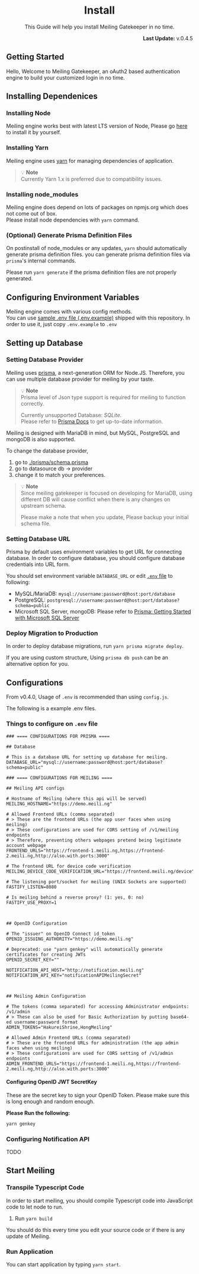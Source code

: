 <h1 align="center">Install</h1>
<p align="center">This Guide will help you install Meiling Gatekeeper in no time.</p>
<p align="right"><b>Last Update:</b> v.0.4.5</p>

## Getting Started
Hello, Welcome to Meiling Gatekeeper, an oAuth2 based authentication engine to build your customized login in no time.

## Installing Dependenices
### Installing Node
Meiling engine works best with latest LTS version of Node, Please go [here](https://nodejs.org/en/) to install it by yourself.

### Installing Yarn
Meiling engine uses [yarn](https://yarnpkg.com) for managing dependencies of application.  

> 💡 **Note**  
> Currently Yarn 1.x is preferred due to compatibility issues. 

### Installing node_modules
Meiling engine does depend on lots of packages on npmjs.org which does not come out of box.  
Please install node dependencies with `yarn` command.  

### (Optional) Generate Prisma Definition Files
On postinstall of node_modules or any updates, `yarn` should automatically generate prisma definition files. you can generate prisma definition files via `prisma`'s internal commands.  

Please run `yarn generate` if the prisma definition files are not properly generated.  

## Configuring Environment Variables
Meiling engine comes with various config methods.  
You can use [sample .env file (.env.example)](/.env.example) shipped with this repository. In order to use it, just copy `.env.example` to `.env`

## Setting up Database

### Setting Database Provider
Meiling uses [prisma](https://prisma.io), a next-generation ORM for Node.JS. Therefore, you can use multiple database provider for meiling by your taste.
  
> 💡 **Note**  
> Prisma level of Json type support is required for meiling to function correctly.
> 
> Currently unsupported Database: *SQLite*.  
> Please refer to [Prisma Docs](https://www.prisma.io/docs/reference/api-reference/prisma-schema-reference/#json) to get up-to-date information.

Meiling is designed with MariaDB in mind, but MySQL, PostgreSQL and mongoDB is also supported.

To change the database provider,  
1. go to [./prisma/schema.prisma](./prisma/schema.prisma)
2. go to datasource db -> provider
3. change it to match your preferences.

> 💡 **Note**  
> Since meiling gatekeeper is focused on developing for MariaDB, using different DB will cause conflict when there is any changes on upstream schema.
> 
> Please make a note that when you update, Please backup your initial schema file.


### Setting Database URL
Prisma by default uses environment variables to get URL for connecting database. In order to configure database, you should configure database credentials into URL form.  

You should set environment variable `DATABASE_URL` or edit [`.env` file](/.env) to following:
* MySQL/MariaDB: `mysql://username:password@host:port/database`
* PostgreSQL: `postgresql://username:password@host:port/database?schema=public`
* Microsoft SQL Server, mongoDB: Please refer to [Prisma: Getting Started with Microsoft SQL Server](https://www.prisma.io/docs/concepts/components/preview-features/sql-server/sql-server-start-from-scratch-typescript#connect-your-database)

### Deploy Migration to Production
In order to deploy database migrations, run `yarn prisma migrate deploy`.  

If you are using custom structure, Using `prisma db push` can be an alternative option for you.

## Configurations
From v0.4.0, Usage of `.env` is recommended than using `config.js`.  

The following is a example .env files.

### Things to configure on `.env` file
```env
### ==== CONFIGURATIONS FOR PRISMA ====

## Database

# This is a database URL for setting up database for meiling.
DATABASE_URL="mysql://username:password@host:port/database?schema=public"

### ==== CONFIGURATIONS FOR MEILING ==== 

## Meiling API configs

# Hostname of Meiling (where this api will be served)
MEILING_HOSTNAME="https://demo.meili.ng"

# Allowed Frontend URLs (comma separated)
# > These are the frontend URLs (the app user faces when using meiling)
# > These configurations are used for CORS setting of /v1/meiling endpoints
# > Therefore, preventing others webpages pretend being legitimate account webpage
FRONTEND_URLS="https://frontend-1.meili.ng,https://frontend-2.meili.ng,http://also.with.ports:3000"

# The frontend URL for device code verification
MEILING_DEVICE_CODE_VERIFICATION_URL="https://frontend.meili.ng/device"

# The listening port/socket for meiling (UNIX Sockets are supported)
FASTIFY_LISTEN=8080

# Is meiling behind a reverse proxy? (1: yes, 0: no)
FASTIFY_USE_PROXY=1



## OpenID Configuration

# The "issuer" on OpenID Connect id_token
OPENID_ISSUING_AUTHORITY="https://demo.meili.ng"

# Deprecated: use "yarn genkey" will automatically generate certificates for creating JWTs
OPENID_SECRET_KEY=""

NOTIFICATION_API_HOST="http://notification.meili.ng"
NOTIFICATION_API_KEY="notificationAPIMeilingSecret"



## Meiling Admin Configuration

# The tokens (comma separated) for accessing Administrator endpoints: /v1/admin
# > These can also be used for Basic Authorization by putting base64-ed username:password format
ADMIN_TOKENS="HakureiShrine,HongMeiling"

# Allowed Admin Frontend URLs (comma separated)
# > These are the frontend URLs for administration (the app admin faces when using meiling)
# > These configurations are used for CORS setting of /v1/admin endpoints
ADMIN_FRONTEND_URLS="https://frontend-1.meili.ng,https://frontend-2.meili.ng,http://also.with.ports:3000"

```

#### Configuring OpenID JWT SecretKey
These are the secret key to sign your OpenID Token. Please make sure this is long enough and random enough.

**Please Run the following:**  
```bash
yarn genkey
```


### Configuring Notification API
TODO

## Start Meiling

### Transpile Typescript Code
In order to start meiling, you should compile Typescript code into JavaScript code to let node to run.  

1. Run `yarn build`

You should do this every time you edit your source code or if there is any update of Meiling.

### Run Application
You can start application by typing `yarn start`.  

